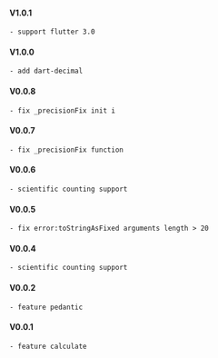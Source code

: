 #### V1.0.1
    - support flutter 3.0
#### V1.0.0
    - add dart-decimal
#### V0.0.8
    - fix _precisionFix init i
#### V0.0.7
    - fix _precisionFix function
#### V0.0.6
    - scientific counting support
#### V0.0.5
    - fix error:toStringAsFixed arguments length > 20
#### V0.0.4
    - scientific counting support
#### V0.0.2
    - feature pedantic
#### V0.0.1
    - feature calculate
